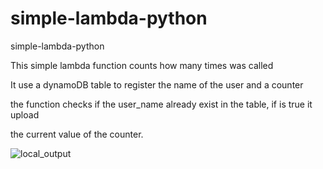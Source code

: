 # simple-lambda-python
simple-lambda-python

This simple lambda function counts how many times was called 

It use a dynamoDB table to register the name of the user and a counter

the function checks if the user_name already exist in the table, if is true it upload 

the current value of the counter.

![local_output](simple-db.JPGg)
